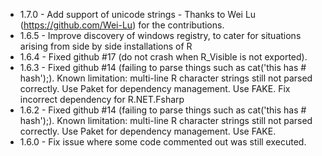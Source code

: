 * 1.7.0 - Add support of unicode strings - Thanks to Wei Lu (https://github.com/Wei-Lu) for the contributions.
* 1.6.5 - Improve discovery of windows registry, to cater for situations arising from side by side installations of R
* 1.6.4 - Fixed github #17 (do not crash when R_Visible is not exported).
* 1.6.3 - Fixed github #14 (failing to parse things such as cat('this has # hash');). Known limitation: multi-line R character strings still not parsed correctly. Use Paket for dependency management. Use FAKE. Fix incorrect dependency for R.NET.Fsharp
* 1.6.2 - Fixed github #14 (failing to parse things such as cat('this has # hash');). Known limitation: multi-line R character strings still not parsed correctly. Use Paket for dependency management. Use FAKE.
* 1.6.0 - Fix issue where some code commented out was still executed.
